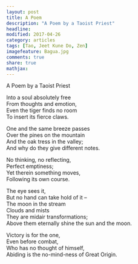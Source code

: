 ```yaml
---
layout: post
title: A Poem 
description: "A Poem by a Taoist Priest"
headline:
modified: 2017-04-26
category: articles
tags: [Tao, Jeet Kune Do, Zen]
imagefeature: Bagua.jpg
comments: true
share: true
mathjax:
---
```


A Poem by a Taoist Priest

Into a soul absolutely free  
From thoughts and emotion,  
Even the tiger finds no room  
To insert its fierce claws.


One and the same breeze passes  
Over the pines on the mountain  
And the oak tress in the valley;  
And why do they give different notes.


No thinking, no reflecting,  
Perfect emptiness;  
Yet therein something moves,  
Following its own course.


The eye sees it,  
But no hand can take hold of it –  
The moon in the stream  
Clouds and mists  
They are midair transformations;  
Above them eternally shine the sun and the moon.   


Victory is for the one,  
Even before combat,  
Who has no thought of himself,  
Abiding is the no-mind-ness of Great Origin.
